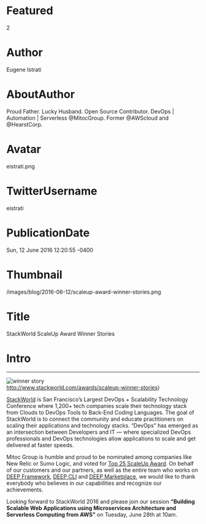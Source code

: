 # Featured
2

# Author
Eugene Istrati

# AboutAuthor
Proud Father. Lucky Husband. Open Source Contributor. DevOps | Automation | Serverless @MitocGroup. Former @AWScloud and @HearstCorp.

# Avatar
eistrati.png

# TwitterUsername
eistrati

# PublicationDate
Sun, 12 June 2016 12:20:55 -0400

# Thumbnail
/images/blog/2016-06-12/scaleup-award-winner-stories.png

# Title
StackWorld ScaleUp Award Winner Stories

# Intro

---

<div class="">
    <img src="/images/blog/2016-06-12/scaleup-award-winner-stories.png" alt="winner story" />
    <div class="center img-description">
        <a href="http://www.stackworld.com/awards/scaleup-winner-stories" rel="noreferrer">http://www.stackworld.com/awards/scaleup-winner-stories</a>)
    </div>
</div>

[StackWorld](http://www.stackworld.com/) is San Francisco’s Largest DevOps + Scalability Technology Conference where 1,200+ tech companies scale their technology stack from Clouds to DevOps Tools to Back-End Coding Languages. The goal of StackWorld is to connect the community and educate practitioners on scaling their applications and technology stacks. “DevOps” has emerged as an intersection between Developers and IT — where specialized DevOps professionals and DevOps technologies allow applications to scale and get delivered at faster speeds.

Mitoc Group is humble and proud to be nominated among companies like New Relic or Sumo Logic, and voted for [Top 25 ScaleUp Award](http://www.stackworld.com/awards/scaleup-winner-stories). On behalf of our customers and our partners, as well as the entire team who works on [DEEP Framework](https://github.com/MitocGroup/deep-framework), [DEEP CLI](https://www.npmjs.com/packages/deepify) and [DEEP Marketplace](https://www.deep.mg/), we would like to thank everybody who believes in our capabilities and recognize our achievements.

Looking forward to StackWorld 2016 and please join our session **“Building Scalable Web Applications using Microservices Architecture and Serverless Computing from AWS”** on Tuesday, June 28th at 10am.
